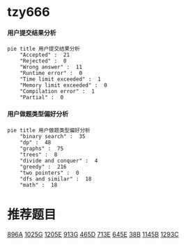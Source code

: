 # tzy666

<!-- tabs:start -->



#### **用户提交结果分析**

```mermaid
pie title 用户提交结果分析
    "Accepted" :  21
    "Rejected" :  0
    "Wrong answer" :  11
    "Runtime error" :  0
    "Time limit exceeded" :  1
    "Memory limit exceeded" :  0
    "Compilation error" :  1
    "Partial" :  0
```

#### **用户做题类型偏好分析**

```mermaid
pie title 用户做题类型偏好分析
    "binary search" :  35
    "dp" :  48
    "graphs" :  75
    "trees" :  8
    "divide and conquer" :  4
    "greedy" :  216
    "two pointers" :  0
    "dfs and similar" :  18
    "math" :  18
```



<!-- tabs:end -->
# 推荐题目
[896A](https://codeforces.com/contest/896/problem/A)
[1025G](https://codeforces.com/contest/1025/problem/G)
[1205E](https://codeforces.com/contest/1205/problem/E)
[913G](https://codeforces.com/contest/913/problem/G)
[465D](https://codeforces.com/contest/465/problem/D)
[713E](https://codeforces.com/contest/713/problem/E)
[645E](https://codeforces.com/contest/645/problem/E)
[38B](https://codeforces.com/contest/38/problem/B)
[1145B](https://codeforces.com/contest/1145/problem/B)
[1293C](https://codeforces.com/contest/1293/problem/C)
